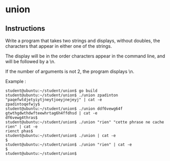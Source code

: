 # union
## Instructions

Write a program that takes two strings and displays, without doubles, the
characters that appear in either one of the strings.

The display will be in the order characters appear in the command line, and
will be followed by a \n.

If the number of arguments is not 2, the program displays \n.

Example :

```console
student@ubuntu:~/student/union$ go build
student@ubuntu:~/student/union$ ./union zpadinton "paqefwtdjetyiytjneytjoeyjnejeyj" | cat -e
zpadintoqefwjy$
student@ubuntu:~/student/union$ ./union ddf6vewg64f gtwthgdwthdwfteewhrtag6h4ffdhsd | cat -e
df6vewg4thras$
student@ubuntu:~/student/union$ ./union "rien" "cette phrase ne cache rien" | cat -e
rienct phas$
student@ubuntu:~/student/union$ ./union | cat -e
$
student@ubuntu:~/student/union$ ./union "rien" | cat -e
$
student@ubuntu:~/student/union$
```
